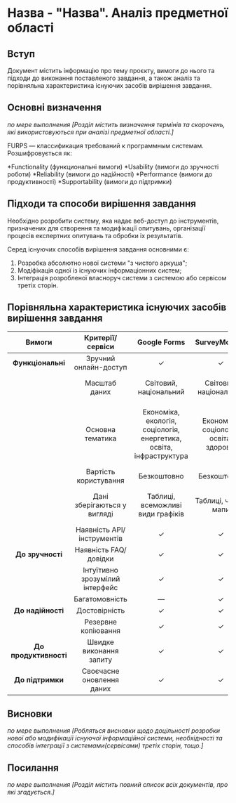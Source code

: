 # Назва - "Назва". Аналіз предметної області

## Вступ
Документ містить інформацію про тему проєкту, вимоги до нього та підходи до виконання поставленого завдання,
а також аналіз та порівняльна характеристика існуючих засобів вирішення завдання.


## Основні визначення

*по мере выполнения
[Розділ містить визначення термінів та скорочень, які використовуються при аналізі предметної області.]*

FURPS — классификация требований к программным системам. Розшифровується як:

*Functionality (функциональні вимоги)
*Usability (вимоги до зручності роботи)
*Reliability (вимоги до надійності)
*Performance (вимоги до продуктивності)
*Supportability (вимоги до підтримки)

## Підходи та способи вирішення завдання

  Необхідно розробити систему, яка надає веб-доступ до інструментів, призначених для створення та модифікації опитувань, організації процесів експертних опитувань та обробки іх результатів.

Серед існуючих способів вирішення завдання основними є:

1. Розробка абсолютно нової системи "з чистого аркуша";
2. Модіфікація одної із існуючих інформаціонних систем;
3. Інтеграція розробленої власноруч системи з системою або сервісом третіх сторін.

## Порівняльна характеристика існуючих засобів вирішення завдання
 |Вимоги| Критерії/сервіси | Google Forms | SurveyMonkey | Survio | SurveyJS | Сістема “ОСА” |
|:----:| :--------------: | :-------: | :--------------------: |  :----------------------: 	 |:------------------:| :------: |
| **Функціональні** | Зручний онлайн-доступ 			 | ✓ | ✓ | ✓ | ✓ | ✓ |
|      | Масштаб даних             | Світовий, національний| Світовий, національний | Світовий | Національний | Міжнародний (Євросоюз), національний|
|      | Основна тематика          | Економіка, екологія, соціологія, енергетика, освіта, інфраструктура | Економіка, соціологія, освіта, здоров’я | Різноманітна тематика, що береться з більше аніж 100 постачальників даних |  Економіка, соціологія, культура, освіта, ринок праці і т.д. | Економіка, соціологія, навколишнє середовище, транспорт, ринок праці і т.д. |
|      | Вартість користування     | Безкоштовно | Безкоштовно | Безкоштовно |  Безкоштовно  | Безкоштовно |
|      | Дані зберігаються у вигляді  | Таблиці, всеможливі види графіків | Таблиці, чарти, мапи | Гістограми, картограми і т.д. |  Таблиці, текст, мапи й інша інфографіка  | Таблиці, графіки, діаграми |
|      | Наявність API/інструментів |     ✓      |      ✓      |       —       |       ✓       |     ✓      |
| **До зручності** | Наявність FAQ/довідки |  ✓  |      ✓      |      ✓        |       ✓       |     ✓      |
|      | Інтуїтивно зрозумілий інтерфейс |    ✓   |     ✓        |       ✓      |        ✓       |      ✓       |
|      | Багатомовність |         —            |        ✓     |        ✓     |        ✓       |        ✓     |
| **До надійності** | Достовірність |     ✓      |      ✓      |       ✓     |        ✓      |       ✓     |
|      | Резервне копіювання |          ✓        |       ✓     |       ✓     |        ✓      |      ✓      |
| **До продуктивності** | Швидке виконання запиту | ✓|      ✓      |      ✓      |       ✓       |      ✓      |
| **До підтримки** | Своєчасне оновлення даних | ✓ | ✓ | ✓ | ✓ | ✓ |

## Висновки

*по мере выполнения
[Робляться висновки щодо доцільності розробки нової або модифікації існуючої інформаційної системи, необхідності та способів інтеграції з системами(сервісами) третіх сторін, тощо.]*

## Посилання

*по мере выполнения
[Розділ містить повний список всіх документів, про які згадується.]*
